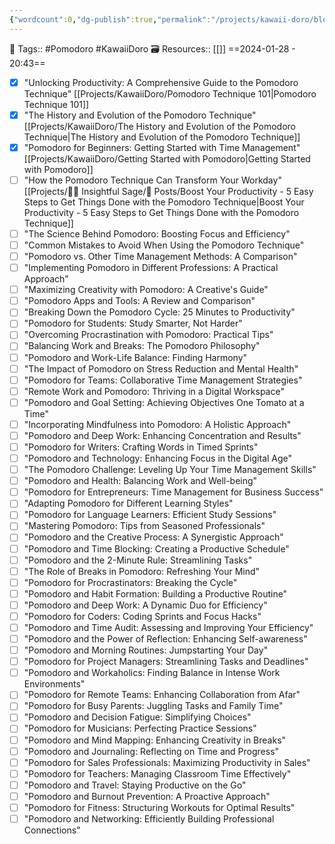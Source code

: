 ```yaml
---
{"wordcount":0,"dg-publish":true,"permalink":"/projects/kawaii-doro/blog-list/","dgPassFrontmatter":true,"noteIcon":"3","created":"2024-01-28T20:43:08.642+05:30","updated":"2024-01-29T21:59:10.536+05:30"}
---
```


🧶 Tags:: #Pomodoro #KawaiiDoro 
🗃 Resources:: [[]]
==2024-01-28 - 20:43==

- [x] "Unlocking Productivity: A Comprehensive Guide to the Pomodoro Technique" [[Projects/KawaiiDoro/Pomodoro Technique 101\|Pomodoro Technique 101]]
- [x] "The History and Evolution of the Pomodoro Technique" [[Projects/KawaiiDoro/The History and Evolution of the Pomodoro Technique\|The History and Evolution of the Pomodoro Technique]]
- [x] "Pomodoro for Beginners: Getting Started with Time Management" [[Projects/KawaiiDoro/Getting Started with Pomodoro\|Getting Started with Pomodoro]]
- [ ] "How the Pomodoro Technique Can Transform Your Workday" [[Projects/🧓🏻 Insightful Sage/📄 Posts/Boost Your Productivity - 5 Easy Steps to Get Things Done with the Pomodoro Technique\|Boost Your Productivity - 5 Easy Steps to Get Things Done with the Pomodoro Technique]]
- [ ] "The Science Behind Pomodoro: Boosting Focus and Efficiency"
- [ ] "Common Mistakes to Avoid When Using the Pomodoro Technique"
- [ ] "Pomodoro vs. Other Time Management Methods: A Comparison"
- [ ] "Implementing Pomodoro in Different Professions: A Practical Approach"
- [ ] "Maximizing Creativity with Pomodoro: A Creative's Guide"
- [ ] "Pomodoro Apps and Tools: A Review and Comparison"
- [ ] "Breaking Down the Pomodoro Cycle: 25 Minutes to Productivity"
- [ ] "Pomodoro for Students: Study Smarter, Not Harder"
- [ ] "Overcoming Procrastination with Pomodoro: Practical Tips"
- [ ] "Balancing Work and Breaks: The Pomodoro Philosophy"
- [ ] "Pomodoro and Work-Life Balance: Finding Harmony"
- [ ] "The Impact of Pomodoro on Stress Reduction and Mental Health"
- [ ] "Pomodoro for Teams: Collaborative Time Management Strategies"
- [ ] "Remote Work and Pomodoro: Thriving in a Digital Workspace"
- [ ] "Pomodoro and Goal Setting: Achieving Objectives One Tomato at a Time"
- [ ] "Incorporating Mindfulness into Pomodoro: A Holistic Approach"
- [ ] "Pomodoro and Deep Work: Enhancing Concentration and Results"
- [ ] "Pomodoro for Writers: Crafting Words in Timed Sprints"
- [ ] "Pomodoro and Technology: Enhancing Focus in the Digital Age"
- [ ] "The Pomodoro Challenge: Leveling Up Your Time Management Skills"
- [ ] "Pomodoro and Health: Balancing Work and Well-being"
- [ ] "Pomodoro for Entrepreneurs: Time Management for Business Success"
- [ ] "Adapting Pomodoro for Different Learning Styles"
- [ ] "Pomodoro for Language Learners: Efficient Study Sessions"
- [ ] "Mastering Pomodoro: Tips from Seasoned Professionals"
- [ ] "Pomodoro and the Creative Process: A Synergistic Approach"
- [ ] "Pomodoro and Time Blocking: Creating a Productive Schedule"
- [ ] "Pomodoro and the 2-Minute Rule: Streamlining Tasks"
- [ ] "The Role of Breaks in Pomodoro: Refreshing Your Mind"
- [ ] "Pomodoro for Procrastinators: Breaking the Cycle"
- [ ] "Pomodoro and Habit Formation: Building a Productive Routine"
- [ ] "Pomodoro and Deep Work: A Dynamic Duo for Efficiency"
- [ ] "Pomodoro for Coders: Coding Sprints and Focus Hacks"
- [ ] "Pomodoro and Time Audit: Assessing and Improving Your Efficiency"
- [ ] "Pomodoro and the Power of Reflection: Enhancing Self-awareness"
- [ ] "Pomodoro and Morning Routines: Jumpstarting Your Day"
- [ ] "Pomodoro for Project Managers: Streamlining Tasks and Deadlines"
- [ ] "Pomodoro and Workaholics: Finding Balance in Intense Work Environments"
- [ ] "Pomodoro for Remote Teams: Enhancing Collaboration from Afar"
- [ ] "Pomodoro for Busy Parents: Juggling Tasks and Family Time"
- [ ] "Pomodoro and Decision Fatigue: Simplifying Choices"
- [ ] "Pomodoro for Musicians: Perfecting Practice Sessions"
- [ ] "Pomodoro and Mind Mapping: Enhancing Creativity in Breaks"
- [ ] "Pomodoro and Journaling: Reflecting on Time and Progress"
- [ ] "Pomodoro for Sales Professionals: Maximizing Productivity in Sales"
- [ ] "Pomodoro for Teachers: Managing Classroom Time Effectively"
- [ ] "Pomodoro and Travel: Staying Productive on the Go"
- [ ] "Pomodoro and Burnout Prevention: A Proactive Approach"
- [ ] "Pomodoro for Fitness: Structuring Workouts for Optimal Results"
- [ ] "Pomodoro and Networking: Efficiently Building Professional Connections"